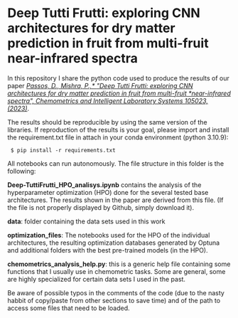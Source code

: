 # <b>Deep Tutti Frutti: exploring CNN architectures for dry matter prediction in fruit from multi-fruit near-infrared spectra</b>

In this repository I share the python code used to produce the results of our paper *[Passos, D., Mishra, P.,*
*"Deep Tutti Frutti: exploring CNN architectures for dry matter prediction in fruit from multi-fruit* 
*near-infrared spectra", Chemometrics and Intelligent Laboratory Systems 105023, (2023)](https://doi.org/10.1016/j.chemolab.2023.105023)*.

The results should be reproducible by using the same version of the libraries. If reproduction of the 
results is your goal, please import and install the requirement.txt file in attach in your conda environment
(python 3.10.9):

<code> $ pip install -r requirements.txt </code>

All notebooks can run autonomously. The file structure in this folder is the following:

**Deep-TuttiFrutti_HPO_analisys.ipynb** contains the analysis of the hyperparameter optimization (HPO) done
for the several tested base architectures. The results shown in the paper are derived from this file.
(If the file is not properly displayed by Github, simply download it).

**data**: folder containing the data sets used in this work

**optimization_files**: The notebooks used for the HPO of the individual architectures, the 
resulting optimization databases generated by Optuna and additional folders with the best 
pre-trained models (in the HPO).

**chemometrics_analysis_help.py**: this is a generic help file containing some functions that I 
usually use in chemometric tasks. Some are general, some are highly specialized for certain data sets
I used in the past. 


Be aware of possible typos in the comments of the code (due to the nasty habbit of copy/paste from other sections to
save time) and of the path to access some files that need to be loaded.
